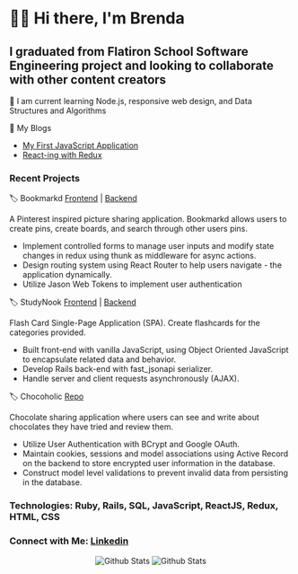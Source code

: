 # 👋🏻 Hi there, I'm Brenda

## I graduated from Flatiron School Software Engineering project and looking to collaborate with other content creators

🌱 I am current learning Node.js, responsive web design, and Data Structures and Algorithms

📕 My Blogs

<!-- BLOG-POST-LIST:START -->

- [My First JavaScript Application](https://brendaferrufino-22455.medium.com/my-javascript-learning-journey-729dd32a5b20)
- [React-ing with Redux](https://brenda-ferrufino.medium.com/react-redux-project-9a7f6a215ee8)

<!-- BLOG-POST-LIST:END -->

### Recent Projects

🏷 Bookmarkd [Frontend](https://github.com/ferrufinob/Bookmarkd_Frontend) | [Backend](https://github.com/ferrufinob/Bookmarkd_Backend)

A Pinterest inspired picture sharing application. Bookmarkd allows users to create pins, create boards, and search through other users pins.

- Implement controlled forms to manage user inputs and modify state changes in redux using thunk as middleware for async actions.
- Design routing system using React Router to help users navigate - the application dynamically.
- Utilize Jason Web Tokens to implement user authentication

🏷 StudyNook [Frontend](https://github.com/ferrufinob/StudyNook-frontend) | [Backend](https://github.com/ferrufinob/StudyNook-backend)

Flash Card Single-Page Application (SPA). Create flashcards for the categories provided.

- Built front-end with vanilla JavaScript, using Object Oriented JavaScript to encapsulate related data and behavior.
- Develop Rails back-end with fast_jsonapi serializer.
- Handle server and client requests asynchronously (AJAX).

🏷 Chocoholic [Repo](https://github.com/ferrufinob/Chocoholic)

Chocolate sharing application where users can see and write about chocolates they have tried and review them.

- Utilize User Authentication with BCrypt and Google OAuth.
- Maintain cookies, sessions and model associations using Active Record on the backend to store encrypted user information in the database.
- Construct model level validations to prevent invalid data from persisting in the database.

### Technologies: Ruby, Rails, SQL, JavaScript, ReactJS, Redux, HTML, CSS

### Connect with Me: [Linkedin](https://www.linkedin.com/in/brendaferrufino)

<div align="center">

<img align="center space-around" alt="Github Stats" src="https://github-readme-stats.vercel.app/api/top-langs/?username=ferrufinob&theme=onedark"/>

<img align="center space-around" alt="Github Stats" src="https://github-readme-stats.vercel.app/api?username=ferrufinob&show_icons=true&theme=onedark"/>

</div>
